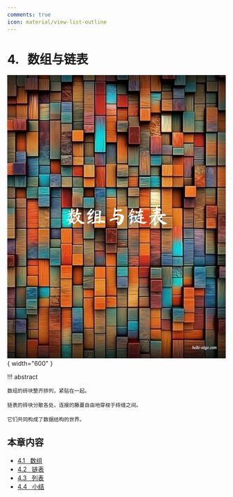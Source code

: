 ```yaml
---
comments: true
icon: material/view-list-outline
---
```


# 4. &nbsp; 数组与链表

<div class="center-table" markdown>

![数组与链表](../assets/covers/chapter_array_and_linkedlist.jpg){ width="600" }

</div>

!!! abstract

    数组的砖块整齐排列，紧贴在一起。
    
    链表的砖块分散各处，连接的藤蔓自由地穿梭于砖缝之间。
    
    它们共同构成了数据结构的世界。

## 本章内容

- [4.1 &nbsp; 数组](https://www.hello-algo.com/chapter_array_and_linkedlist/array/)
- [4.2 &nbsp; 链表](https://www.hello-algo.com/chapter_array_and_linkedlist/linked_list/)
- [4.3 &nbsp; 列表](https://www.hello-algo.com/chapter_array_and_linkedlist/list/)
- [4.4 &nbsp; 小结](https://www.hello-algo.com/chapter_array_and_linkedlist/summary/)

